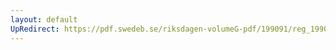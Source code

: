 ```yaml
---
layout: default
UpRedirect: https://pdf.swedeb.se/riksdagen-volumeG-pdf/199091/reg_199091/reg_199091_0892.pdf
---
```


